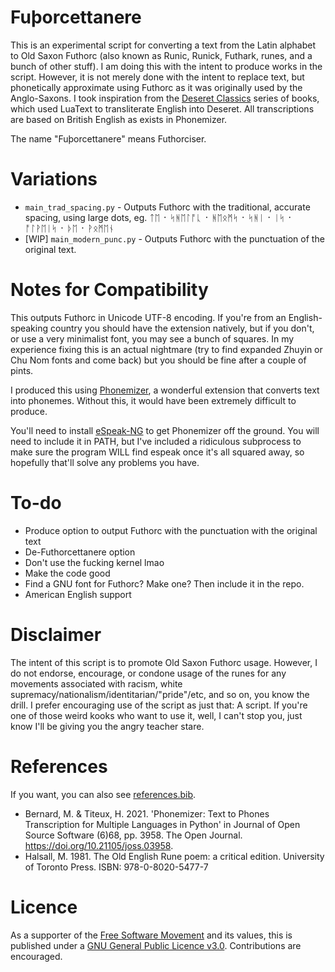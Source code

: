 Fuþorcettanere
====

This is an experimental script for converting a text from the Latin alphabet to Old Saxon Futhorc (also known as Runic, Runick, Futhark, runes, and a bunch of other stuff). I am doing this with the intent to produce works in the script. However, it is not merely done with the intent to replace text, but phonetically approximate using Futhorc as it was originally used by the Anglo-Saxons. I took inspiration from the [Deseret Classics](https://www.deseretalphabet.info/classics/) series of books, which used LuaText to transliterate English into Deseret. All transcriptions are based on British English as exists in Phonemizer.

The name "Fuþorcettanere" means Futhorciser.

Variations
====
* `main_trad_spacing.py` - Outputs Futhorc with the traditional, accurate spacing, using large dots, eg. ᛏᛖ ᛫ ᛋᚻᛖᛚᚩᚳ ᛫ ᚻᛖᛟᛗᛋ ᛫ ᛋᚻᛁ ᛫ ᛁᛋ ᛫ ᚩᛚᚹᛖᛁᛋ ᛫ ᚦᛖ ᛫ ᚹᛟᛗᛖᚾ 
* [WIP] `main_modern_punc.py` - Outputs Futhorc with the punctuation of the original text.

Notes for Compatibility
====

This outputs Futhorc in Unicode UTF-8 encoding. If you're from an English-speaking country you should have the extension natively, but if you don't, or use a very minimalist font, you may see a bunch of squares. In my experience fixing this is an actual nightmare (try to find expanded Zhuyin or Chu Nom fonts and come back) but you should be fine after a couple of pints. 

I produced this using [Phonemizer](https://pypi.org/project/phonemizer/), a wonderful extension that converts text into phonemes. Without this, it would have been extremely difficult to produce. 

You'll need to install [eSpeak-NG](https://github.com/espeak-ng/espeak-ng) to get Phonemizer off the ground. You will need to include it in PATH, but I've included a ridiculous subprocess to make sure the program WILL find espeak once it's all squared away, so hopefully that'll solve any problems you have. 

To-do
====
* Produce option to output Futhorc with the punctuation with the original text
* De-Futhorcettanere option
* Don't use the fucking kernel lmao
* Make the code good
* Find a GNU font for Futhorc? Make one? Then include it in the repo.
* American English support

Disclaimer
====
The intent of this script is to promote Old Saxon Futhorc usage. However, I do not endorse, encourage, or condone usage of the runes for any movements associated with racism, white supremacy/nationalism/identitarian/"pride"/etc, and so on, you know the drill. I prefer encouraging use of the script as just that: A script. If you're one of those weird kooks who want to use it, well, I can't stop you, just know I'll be giving you the angry teacher stare. 

References
====
If you want, you can also see [references.bib](/references.bib).
* Bernard, M. & Titeux, H. 2021. 'Phonemizer: Text to Phones Transcription for Multiple Languages in Python' in Journal of Open Source Software (6)68, pp. 3958. The Open Journal. https://doi.org/10.21105/joss.03958. 
* Halsall, M. 1981. The Old English Rune poem: a critical edition. University of Toronto Press. ISBN: 978-0-8020-5477-7

Licence
====
As a supporter of the [Free Software Movement](https://www.fsf.org/about/) and its values, this is published under a [GNU General Public Licence v3.0](https://www.gnu.org/licenses/gpl-3.0.en.html). Contributions are encouraged. 


